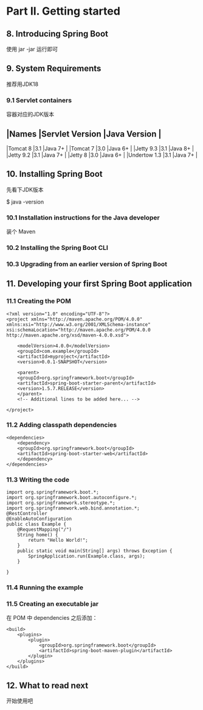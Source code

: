 # Part II. Getting started
## 8. Introducing Spring Boot
使用 jar -jar 运行即可

## 9. System Requirements
推荐用JDK18

### 9.1 Servlet containers
容器对应的JDK版本

|Names          |Servlet Version  |Java Version |
----------------------------------------------
|Tomcat 8       |3.1              |Java 7+      |
|Tomcat 7       |3.0              |Java 6+      |
|Jetty 9.3      |3.1              |Java 8+      |
|Jetty 9.2      |3.1              |Java 7+      |
|Jetty 8        |3.0              |Java 6+      |
|Undertow 1.3   |3.1              |Java 7+      |

## 10. Installing Spring Boot
先看下JDK版本

$ java -version

### 10.1 Installation instructions for the Java developer
装个 Maven

### 10.2 Installing the Spring Boot CLI

### 10.3 Upgrading from an earlier version of Spring Boot

## 11. Developing your first Spring Boot application
### 11.1 Creating the POM
```
<?xml version="1.0" encoding="UTF-8"?>
<project xmlns="http://maven.apache.org/POM/4.0.0" xmlns:xsi="http://www.w3.org/2001/XMLSchema-instance"
xsi:schemaLocation="http://maven.apache.org/POM/4.0.0 http://maven.apache.org/xsd/maven-4.0.0.xsd">

	<modelVersion>4.0.0</modelVersion>
	<groupId>com.example</groupId>
	<artifactId>myproject</artifactId>
	<version>0.0.1-SNAPSHOT</version>

	<parent>
	<groupId>org.springframework.boot</groupId>
	<artifactId>spring-boot-starter-parent</artifactId>
	<version>1.5.7.RELEASE</version>
	</parent>
	<!-- Additional lines to be added here... -->

</project>
```

### 11.2 Adding classpath dependencies
```
<dependencies>
	<dependency>
	<groupId>org.springframework.boot</groupId>
	<artifactId>spring-boot-starter-web</artifactId>
	</dependency>
</dependencies>
```

### 11.3 Writing the code
```
import org.springframework.boot.*;
import org.springframework.boot.autoconfigure.*;
import org.springframework.stereotype.*;
import org.springframework.web.bind.annotation.*;
@RestController
@EnableAutoConfiguration
public class Example {
	@RequestMapping("/")
	String home() {
		return "Hello World!";
	}
	public static void main(String[] args) throws Exception {
		SpringApplication.run(Example.class, args);
	}

}
```

### 11.4 Running the example

### 11.5 Creating an executable jar
在 POM 中 dependencies 之后添加：
```
<build>
	<plugins>
		<plugin>
			<groupId>org.springframework.boot</groupId>
			<artifactId>spring-boot-maven-plugin</artifactId>
		</plugin>
	</plugins>
</build>
```

## 12. What to read next
开始使用吧
